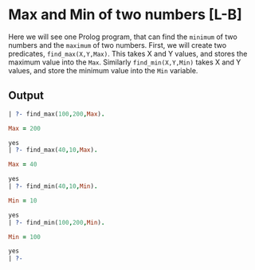 # Max and Min of two numbers [L-B]

Here we will see one Prolog program, that can find the `minimum` of two numbers and the `maximum` of two numbers. First, we will create two predicates, `find_max(X,Y,Max)`. This takes X and Y values, and stores the maximum value into the `Max`. Similarly `find_min(X,Y,Min)` takes X and Y values, and store the minimum value into the `Min` variable.

## Output

```prolog
| ?- find_max(100,200,Max).

Max = 200

yes
| ?- find_max(40,10,Max).

Max = 40

yes
| ?- find_min(40,10,Min).

Min = 10

yes
| ?- find_min(100,200,Min).

Min = 100

yes
| ?-
```
